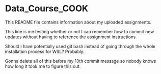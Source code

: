 # Data_Course_COOK
This README file contains information about my uploaded assignments. 

This line is me testing whether or not I can remember how to commit new updates without having to reference the assignment instructions. 

Should I have potentially used git bash instead of going through the whole installation process for WSL? Probably. 

Gonna delete all of this before my 10th commit message so nobody knows how long it took me to figure this out. 

